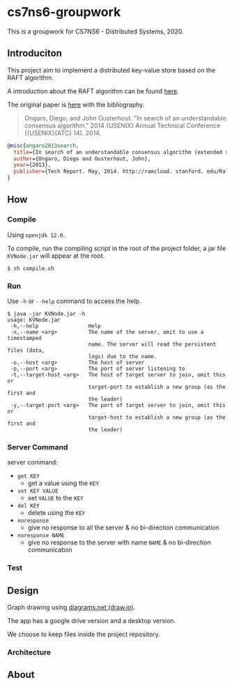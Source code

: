 # cs7ns6-groupwork

This is a groupwork for CS7NS6 - Distributed Systems, 2020.

## Introduciton

This project aim to implement a distributed key-value store based on the RAFT algorithm.

A introduction about the RAFT algorithm can be found [here](https://raft.github.io/).

The original paper is [here](https://raft.github.io/raft.pdf) with the bibliography.

> Ongaro, Diego, and John Ousterhout. "In search of an understandable consensus algorithm." 2014 {USENIX} Annual Technical Conference ({USENIX}{ATC} 14). 2014.

```bib
@misc{ongaro2013search,
  title={In search of an understandable consensus algorithm (extended version)},
  author={Ongaro, Diego and Ousterhout, John},
  year={2013},
  publisher={Tech Report. May, 2014. http://ramcloud. stanford. edu/Raft. pdf}
}
```

## How

### Compile

Using `openjdk 12.0`.

To compile, run the compiling script in the root of the project folder, a jar file `KVNode.jar` will appear at the root.

```text
$ sh compile.sh
```

### Run

Use `-h` or `--help` command to access the help.

```text
$ java -jar KVNode.jar -h
usage: KVNode.jar
 -h,--help                Help
 -n,--name <arg>          The name of the server, omit to use a timestamped
                          name. The server will read the persistent files (data,
                          logs) due to the name.
 -o,--host <arg>          The host of server
 -p,--port <arg>          The port of server listening to
 -t,--target-host <arg>   The host of target server to join, omit this or
                          target-port to establish a new group (as the first and
                          the leader)
 -y,--target-port <arg>   The port of target server to join, omit this or
                          target-host to establish a new group (as the first and
                          the leader)
```

### Server Command

server command:

- `get KEY`
  - get a value using the `KEY`
- `set KEY VALUE`
  - set `VALUE` to the `KEY`
- `del KEY`
  - delete using the `KEY`
- `noresponse`
  - give no response to all the server & no bi-direction communication
- `noresponse NAME`
  - give no response to the server with name `NAME` & no bi-direction communication

### Test

## Design

Graph drawing using [diagrams.net (draw.io)](https://app.diagrams.net/).

The app has a google drive version and a desktop version.

We choose to keep files inside the project repository.

### Architecture



## About
